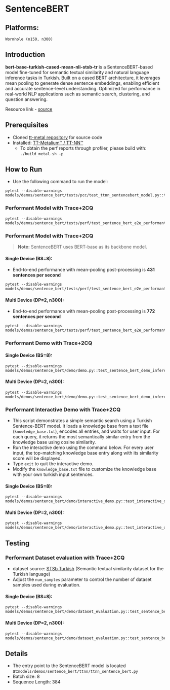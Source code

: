# SentenceBERT

## Platforms:
    Wormhole (n150, n300)

## Introduction
**bert-base-turkish-cased-mean-nli-stsb-tr** is a SentenceBERT-based model fine-tuned for semantic textual similarity and natural language inference tasks in Turkish. Built on a cased BERT architecture, it leverages mean pooling to generate dense sentence embeddings, enabling efficient and accurate sentence-level understanding. Optimized for performance in real-world NLP applications such as semantic search, clustering, and question answering.

Resource link - [source](https://huggingface.co/emrecan/bert-base-turkish-cased-mean-nli-stsb-tr)

## Prerequisites
- Cloned [tt-metal repository](https://github.com/tenstorrent/tt-metal) for source code
- Installed: [TT-Metalium™ / TT-NN™](https://github.com/tenstorrent/tt-metal/blob/main/INSTALLING.md)
    - To obtain the perf reports through profiler, please build with: `./build_metal.sh -p`

## How to Run
- Use the following command to run the model:
```
pytest --disable-warnings models/demos/sentence_bert/tests/pcc/test_ttnn_sentencebert_model.py::test_ttnn_sentence_bert_model
```

###  Performant Model with Trace+2CQ
```
pytest --disable-warnings models/demos/sentence_bert/tests/perf/test_sentence_bert_e2e_performant.py::test_e2e_performant_sentencebert
```

###  Performant Model with Trace+2CQ
> **Note:** SentenceBERT uses BERT-base as its backbone model.

#### Single Device (BS=8):
- End-to-end performance with mean-pooling post-processing is **431 sentences per second**
```
pytest --disable-warnings models/demos/sentence_bert/tests/perf/test_sentence_bert_e2e_performant.py::test_e2e_performant_sentencebert
```

#### Multi Device (DP=2, n300):
- End-to-end performance with mean-pooling post-processing is **772 sentences per second**
```
pytest --disable-warnings models/demos/sentence_bert/tests/perf/test_sentence_bert_e2e_performant.py::test_e2e_performant_sentencebert_dp
```

### Performant Demo with Trace+2CQ
#### Single Device (BS=8):
```
pytest --disable-warnings models/demos/sentence_bert/demo/demo.py::test_sentence_bert_demo_inference
```

#### Multi Device (DP=2, n300):
```
pytest --disable-warnings models/demos/sentence_bert/demo/demo.py::test_sentence_bert_demo_inference_dp
```

### Performant Interactive Demo with Trace+2CQ
- This script demonstrates a simple semantic search using a Turkish Sentence-BERT model. It loads a knowledge base from a text file (`knowledge_base.txt`), encodes all entries, and waits for user input. For each query, it returns the most semantically similar entry from the knowledge base using cosine similarity.
- Run the interactive demo using the command below. For every user input, the top-matching knowledge base entry along with its similarity score will be displayed.
- Type `exit` to quit the interactive demo.
- Modify the `knowledge_base.txt` file to customize the knowledge base with your own turkish input sentences.

#### Single Device (BS=8):
```
pytest --disable-warnings models/demos/sentence_bert/demo/interactive_demo.py::test_interactive_demo_inference
```

#### Multi Device (DP=2, n300):
```
pytest --disable-warnings models/demos/sentence_bert/demo/interactive_demo.py::test_interactive_demo_inference_dp
```

## Testing
### Performant Dataset evaluation with Trace+2CQ
- dataset source: [STSb Turkish](https://github.com/emrecncelik/sts-benchmark-tr) (Semantic textual similarity dataset for the Turkish language)
- Adjust the `num_samples` parameter to control the number of dataset samples used during evaluation.

#### Single Device (BS=8):
```
pytest --disable-warnings models/demos/sentence_bert/demo/dataset_evaluation.py::test_sentence_bert_eval
```

#### Multi Device (DP=2, n300):
```
pytest --disable-warnings models/demos/sentence_bert/demo/dataset_evaluation.py::test_sentence_bert_eval_dp
```

##  Details
- The entry point to the SentenceBERT model is located at:`models/demos/sentence_bert/ttnn/ttnn_sentence_bert.py`
-  Batch size: 8
- Sequence Length: 384
